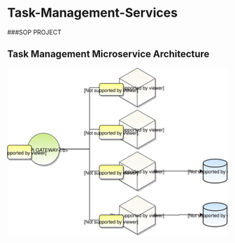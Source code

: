 # Task-Management-Services
###SOP PROJECT
## Task Management Microservice Architecture
<img src="Task Management Microservice Architecture.svg">
